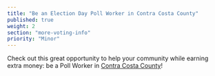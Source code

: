 ```yaml
---
title: "Be an Election Day Poll Worker in Contra Costa County"
published: true
weight: 2
section: "more-voting-info"
priority: "Minor"
---
```


Check out this great opportunity to help your community while earning extra money: be a Poll Worker in [Contra Costa County](http://www.cocovote.us/get-involved/poll-worker-program/)!  
